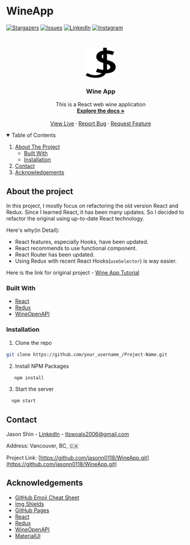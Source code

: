 # WineApp

[![Stargazers][stars-shield]][stars-url]
[![Issues][issues-shield]][issues-url]
[![LinkedIn][linkedin-shield]][linkedin-url]
[![Instagram][instagram-shield]][instagram-url]

<!-- PROJECT LOGO -->
<br />
<p align="center">
  <a href="https://github.com/jasonn0118/WineApp">
    <img src="public/Jason_logo.svg" alt="Logo" width="80" height="80">
  </a>

  <h3 align="center">Wine App</h3>

  <p align="center">
    This is a React web wine application
    <br />
    <a href="https://github.com/jasonn0118/WineApp"><strong>Explore the docs »</strong></a>
    <br />
    <br />
    <a href="https://distracted-lichterman-ed1426.netlify.app">View Live</a>
    ·
    <a href="https://github.com/jasonn0118/WineApp/issues">Report Bug</a>
    ·
    <a href="https://github.com/jasonn0118/WineApp/issues">Request Feature</a>
  </p>
</p>

<!-- TABLE OF CONTENTS -->
<details open="open">
  <summary>Table of Contents</summary>
  <ol>
    <li>
      <a href="#about-the-project">About The Project</a>
      <ul>
        <li><a href="#built-with">Built With</a></li>
        <li><a href="#installation">Installation</li>
      </ul>
    </li>
    <li><a href="#contact">Contact</a></li>
    <li><a href="#acknowledgements">Acknowledgements</a></li>
  </ol>
</details>

<!-- ABOUT THE PROJECT -->

## About the project

<!-- ScreenShot in here -->

In this project, I mostly focus on refactoring the old version React and Redux.
Since I learned React, it has been many updates. So I decided to refactor the original using up-to-date React technology.

Here's why(in Detail):

- React features, especially Hooks, have been updated.
- React recommends to use functional component.
- React Router has been updated.
- Using Redux with recent React Hooks(`useSelector`) is way easier.

Here is the link for original project - [Wine App Tutorial](https://github.com/react-bootcamp/react-103)

### Built With

- [React](https://reactjs.org/)
- [Redux](https://redux.js.org/)
- [WineOpenAPI](https://wines-api.herokuapp.com/)

### Installation

1. Clone the repo
  ```sh
  git clone https://github.com/your_username_/Project-Name.git
  ```
2. Install NPM Packages

```sh
   npm install
```

3. Start the server
```sh
  npm start
```


<!-- CONTACT -->
## Contact

Jason Shin - [LinkedIn][linkedin-url] - tlswoals2006@gmail.com

Address: Vancouver, BC, 🇨🇦

Project Link: [https://github.com/jasonn0118/WineApp.git](https://github.com/jasonn0118/WineApp.git)


<!-- ACKNOWLEDGEMENTS -->

## Acknowledgements

- [GitHub Emoji Cheat Sheet](https://www.webpagefx.com/tools/emoji-cheat-sheet)
- [Img Shields](https://shields.io)
- [GitHub Pages](https://pages.github.com)
- [React](https://reactjs.org/)
- [Redux](https://redux.js.org/)
- [WineOpenAPI](https://wines-api.herokuapp.com/)
- [MaterialUI](https://material-ui.com/)

[stars-shield]: https://img.shields.io/github/stars/jasonn0118/WineApp.svg?style=for-the-badge
[stars-url]: https://github.com/jasonn0118/WineApp/stargazers
[issues-shield]: https://img.shields.io/github/issues/jasonn0118/WineApp.svg?style=for-the-badge
[issues-url]: https://github.com/jasonn0118/portfolio/issues
[linkedin-shield]: https://img.shields.io/badge/-LinkedIn-black.svg?style=for-the-badge&logo=linkedin&colorB=555
[linkedin-url]: https://www.linkedin.com/in/jasonshin0118/
[instagram-shield]: https://img.shields.io/badge/Instagram-E4405F?style=for-the-badge&logo=instagram&logoColor=white
[instagram-url]: https://www.instagram.com/jasonn_dev/
[gmail-shield]: https://img.shields.io/badge/Gmail-D14836?style=for-the-badge&logo=gmail&logoColor=white
